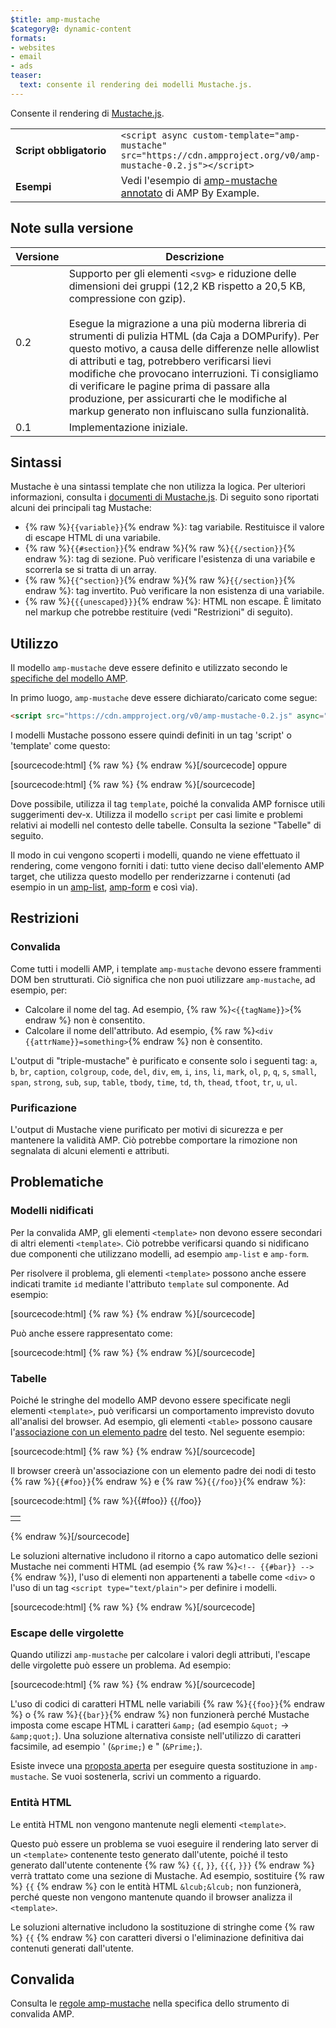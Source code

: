 ```yaml
---
$title: amp-mustache
$category@: dynamic-content
formats:
- websites
- email
- ads
teaser:
  text: consente il rendering dei modelli Mustache.js.
---
```




<!--
       Copyright 2016 The AMP HTML Authors. All Rights Reserved.

       Licensed under the Apache License, Version 2.0 (the "License");
     you may not use this file except in compliance with the License.
     You may obtain a copy of the License at

     http://www.apache.org/licenses/LICENSE-2.0

     Unless required by applicable law or agreed to in writing, software
     distributed under the License is distributed on an "AS-IS" BASIS,
     WITHOUT WARRANTIES OR CONDITIONS OF ANY KIND, either express or implied.
     See the License for the specific language governing permissions and
     limitations under the License.
-->



Consente il rendering di [Mustache.js](https://github.com/janl/mustache.js/).

<table>
  <tr>
    <td width="40%"><strong>Script obbligatorio</strong></td>
    <td>
      <div>
        <code>&lt;script async custom-template="amp-mustache" src="https://cdn.ampproject.org/v0/amp-mustache-0.2.js">&lt;/script></code>
      </div>
    </td>
  </tr>
  <tr>
    <td width="40%"><strong>Esempi</strong></td>
    <td>Vedi l'esempio di <a href="https://ampbyexample.com/components/amp-mustache/">amp-mustache annotato</a> di AMP By Example.</td>
  </tr>
</table>


## Note sulla versione <a name="version-notes"></a>

| Versione | Descrizione |
|-------|-----|
| 0.2 | Supporto per gli elementi `<svg>` e riduzione delle dimensioni dei gruppi (12,2 KB rispetto a 20,5 KB, compressione con gzip).<br><br>Esegue la migrazione a una più moderna libreria di strumenti di pulizia HTML (da Caja a DOMPurify). Per questo motivo, a causa delle differenze nelle allowlist di attributi e tag, potrebbero verificarsi lievi modifiche che provocano interruzioni. Ti consigliamo di verificare le pagine prima di passare alla produzione, per assicurarti che le modifiche al markup generato non influiscano sulla funzionalità. |
| 0.1 | Implementazione iniziale. |

## Sintassi <a name="syntax"></a>

Mustache è una sintassi template che non utilizza la logica. Per ulteriori informazioni, consulta i [documenti di Mustache.js](https://github.com/janl/mustache.js/). Di seguito sono riportati alcuni dei principali tag Mustache:

* {% raw %}`{{variable}}`{% endraw %}: tag variabile. Restituisce il valore di escape HTML di una variabile.
*  {% raw %}`{{#section}}`{% endraw %}{% raw %}`{{/section}}`{% endraw %}: tag di sezione. Può verificare l'esistenza di una variabile e scorrerla se si tratta di un array.
* {% raw %}`{{^section}}`{% endraw %}{% raw %}`{{/section}}`{% endraw %}: tag invertito. Può verificare la non esistenza di una variabile.
* {% raw %}`{{{unescaped}}}`{% endraw %}: HTML non escape. È limitato nel markup che potrebbe restituire (vedi "Restrizioni" di seguito).

## Utilizzo <a name="usage"></a>

Il modello `amp-mustache` deve essere definito e utilizzato secondo le [specifiche del modello AMP](https://github.com/ampproject/amphtml/blob/master/spec/amp-html-templates.md).

In primo luogo, `amp-mustache` deve essere dichiarato/caricato come segue:

```html
<script src="https://cdn.ampproject.org/v0/amp-mustache-0.2.js" async="" custom-template="amp-mustache"></script>
```

I modelli Mustache possono essere quindi definiti in un tag 'script' o 'template' come questo:

[sourcecode:html]
{% raw %}<!-- Using template tag. -->
<template type="amp-mustache">
  Hello {{world}}!
</template>
{% endraw %}[/sourcecode]
oppure

<!-- Using script tag. -->
[sourcecode:html]
{% raw %}<script type="text/plain" template="amp-mustache">
  Hello {{world}}!
</script>
{% endraw %}[/sourcecode]

Dove possibile, utilizza il tag `template`, poiché la convalida AMP fornisce utili suggerimenti dev-x. Utilizza il modello `script` per casi limite e problemi relativi ai modelli nel contesto delle tabelle. Consulta la sezione "Tabelle" di seguito.

Il modo in cui vengono scoperti i modelli, quando ne viene effettuato il rendering, come vengono forniti i dati: tutto viene deciso dall'elemento AMP target, che utilizza questo modello per renderizzarne i contenuti (ad esempio in un [amp-list](amp-list.md), [amp-form](amp-form.md) e così via).

## Restrizioni <a name="restrictions"></a>

### Convalida <a name="validation"></a>

Come tutti i modelli AMP, i template `amp-mustache` devono essere frammenti DOM ben strutturati. Ciò significa che non puoi utilizzare `amp-mustache`, ad esempio, per:

* Calcolare il nome del tag. Ad esempio, {% raw %}`<{{tagName}}>`{% endraw %} non è consentito.
* Calcolare il nome dell'attributo. Ad esempio, {% raw %}`<div {{attrName}}=something>`{% endraw %} non è consentito.

L'output di "triple-mustache" è purificato e consente solo i seguenti tag: `a`, `b`, `br`, `caption`, `colgroup`, `code`, `del`, `div`, `em`, `i`, `ins`, `li`, `mark`, `ol`, `p`, `q`, `s`, `small`, `span`, `strong`, `sub`, `sup`, `table`, `tbody`, `time`, `td`, `th`, `thead`, `tfoot`, `tr`, `u`, `ul`.

### Purificazione <a name="sanitization"></a>

L'output di Mustache viene purificato per motivi di sicurezza e per mantenere la validità AMP. Ciò potrebbe comportare la rimozione non segnalata di alcuni elementi e attributi.

## Problematiche <a name="pitfalls"></a>

### Modelli nidificati <a name="nested-templates"></a>

Per la convalida AMP, gli elementi `<template>` non devono essere secondari di altri elementi `<template>`. Ciò potrebbe verificarsi quando si nidificano due componenti che utilizzano modelli, ad esempio `amp-list` e `amp-form`.

Per risolvere il problema, gli elementi `<template>` possono anche essere indicati tramite `id` mediante l'attributo `template` sul componente. Ad esempio:

[sourcecode:html]
{% raw %}<amp-list id="myList" src="https://foo.com/list.json">
  <template type="amp-mustache">
    <div>{{title}}</div>
  </template>
</amp-list>
{% endraw %}[/sourcecode]

Può anche essere rappresentato come:

[sourcecode:html]
{% raw %}<!-- Externalize templates to avoid nesting. -->
<template type="amp-mustache" id="myTemplate">
  <div>{{title}}</div>
</template>

<amp-list id="myList" src="https://foo.com/list.json" template="myTemplate">
</amp-list>
{% endraw %}[/sourcecode]

### Tabelle <a name="tables"></a>

Poiché le stringhe del modello AMP devono essere specificate negli elementi `<template>`, può verificarsi un comportamento imprevisto dovuto all'analisi del browser. Ad esempio, gli elementi `<table>` possono causare l'[associazione con un elemento padre](https://www.w3.org/TR/html5/syntax.html#unexpected-markup-in-tables) del testo. Nel seguente esempio:

[sourcecode:html]
{% raw %}<template type="amp-mustache">
  <table>
    <tr>
      {{#foo}}<td></td>{{/foo}}
    </tr>
  </table>
</template>
{% endraw %}[/sourcecode]


Il browser creerà un'associazione con un elemento padre dei nodi di testo {% raw %}`{{#foo}}`{% endraw %} e {% raw %}`{{/foo}}`{% endraw %}:

[sourcecode:html]
{% raw %}{{#foo}}
{{/foo}}
<table>
  <tr>
    <td></td>
  </tr>
</table>
{% endraw %}[/sourcecode]

Le soluzioni alternative includono il ritorno a capo automatico delle sezioni Mustache nei commenti HTML (ad esempio {% raw %}`<!-- {{#bar}} -->`{% endraw %}), l'uso di elementi non appartenenti a tabelle come `<div>` o l'uso di un tag `<script type="text/plain">` per definire i modelli.

[sourcecode:html]
{% raw %}<script type="text/plain" template="amp-mustache">
  <table>
    <tr>
      {{#foo}}<td></td>{{/foo}}
    </tr>
  </table>
</script>
{% endraw %}[/sourcecode]

### Escape delle virgolette <a name="quote-escaping"></a>

Quando utilizzi `amp-mustache` per calcolare i valori degli attributi, l'escape delle virgolette può essere un problema. Ad esempio:

[sourcecode:html]
{% raw %}<template type="amp-mustache">
  <!-- A double-quote (") in foo will cause malformed HTML. -->
  <amp-img alt="{{foo}}" src="example.jpg" width=100 height=100></amp-img>

  <!-- A single-quote (') or double-quote (") in bar will cause an AMP runtime parse error. -->
  <button on="tap:AMP.setState({foo: '{{bar}}'})">Click me</button>
</template>
{% endraw %}[/sourcecode]

L'uso di codici di caratteri HTML nelle variabili  {% raw %}`{{foo}}`{% endraw %} o {% raw %}`{{bar}}`{% endraw %} non funzionerà perché Mustache imposta come escape HTML i caratteri `&amp;` (ad esempio `&quot;` -&gt; `&amp;quot;`). Una soluzione alternativa consiste nell'utilizzo di caratteri facsimile, ad esempio ' (`&prime;`) e " (`&Prime;`).

Esiste invece una [proposta aperta](https://github.com/ampproject/amphtml/issues/8395) per eseguire questa sostituzione in `amp-mustache`. Se vuoi sostenerla, scrivi un commento a riguardo.

### Entità HTML <a name="html-entities"></a>

Le entità HTML non vengono mantenute negli elementi `<template>`.

Questo può essere un problema se vuoi eseguire il rendering lato server di un `<template>` contenente testo generato dall'utente, poiché il testo generato dall'utente contenente {% raw %} `{{`, `}}`, `{{{`, `}}}` {% endraw %} verrà trattato come una sezione di Mustache. Ad esempio, sostituire {% raw %} `{{` {% endraw %} con le entità HTML `&lcub;&lcub;` non funzionerà, perché queste non vengono mantenute quando il browser analizza il `<template>`.

Le soluzioni alternative includono la sostituzione di stringhe come {% raw %} `{{` {% endraw %} con caratteri diversi o l'eliminazione definitiva dai contenuti generati dall'utente.

## Convalida <a name="validation-1"></a>

Consulta le [regole amp-mustache](https://github.com/ampproject/amphtml/blob/master/extensions/amp-mustache/validator-amp-mustache.protoascii) nella specifica dello strumento di convalida AMP.
